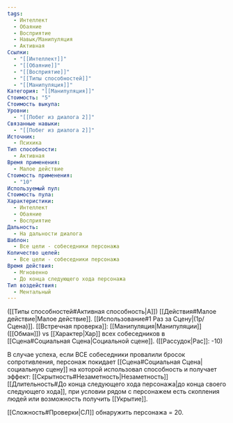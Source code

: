 ```yaml
---
tags:
  - Интеллект
  - Обаяние
  - Восприятие
  - Навык/Манипуляция
  - Активная
Ссылки:
  - "[[Интеллект]]"
  - "[[Обаяние]]"
  - "[[Восприятие]]"
  - "[[Типы способностей]]"
  - "[[Манипуляция]]"
Категория: "[[Манипуляция]]"
Стоимость: "5"
Стоимость выкупа: 
Уровни:
  - "[[Побег из диалога 2]]"
Связанные навыки:
  - "[[Побег из диалога 2]]"
Источник:
  - Психика
Тип способности:
  - Активная
Время применения:
  - Малое действие
Стоимость применения:
  - "10"
Используемый пул: 
Стоимость пула: 
Характеристики:
  - Интеллект
  - Обаяние
  - Восприятие
Дальность:
  - На дальности диалога
Шаблон:
  - Все цели - собеседники персонажа
Количество целей:
  - Все цели - собеседники персонажа
Время действия:
  - Мгновенно
  - До конца следующего хода персонажа
Тип воздействия:
  - Ментальный
---
```

([[Типы способностей#Активная способность|А]]) [[Действия#Малое действие|Малое действие]]. [[Использование#1 Раз за Сцену|(1р/Сцена)]]. [[Встречная проверка]]: [[Манипуляция|Манипуляции]] ([[Обман]]) vs [[Характер|Хар]] всех собеседников в [[Сцена#Социальная Сцена|Социальной сцене]]. ([[Рассудок|Рас]]: -10)

В случае успеха, если ВСЕ собеседники провалили бросок сопротивления, персонаж покидает [[Сцена#Социальная Сцена|социальную сцену]] на которой использовал способность и получает эффект: [[Скрытность#Незаметность|Незаметность]] [[Длительность#До конца следующего хода персонажа|до конца своего следующего хода]], при условии рядом с персонажем есть скопления людей или возможность получить [[Укрытие]]. 

[[Сложность#Проверки|СЛ]] обнаружить персонажа = 20.